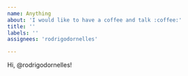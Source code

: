 ```yaml
---
name: Anything
about: 'I would like to have a coffee and talk :coffee:'
title: ''
labels: ''
assignees: 'rodrigodornelles'

---
```


Hi, @rodrigodornelles!

